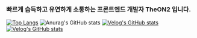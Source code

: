 ### 빠르게 습득하고 유연하게 소통하는 프론트엔드 개발자 TheON2 입니다.

[![Top Langs](https://github-readme-stats.vercel.app/api/top-langs/?username=TheON2&layout=donut&hide=python)](https://github.com/TheON2/github-readme-stats)
![Anurag's GitHub stats](https://github-readme-stats.vercel.app/api?username=TheON2&show_icons=true&theme=Gradient)
[![Velog's GitHub stats](https://velog-readme-stats.vercel.app/api?name=theon2)](https://github.com/TheON2/velog-readme-stats)
[![Velog's GitHub stats](https://velog-readme-stats.vercel.app/api?name=theon2&tag=WIL)](https://github.com/TheON2/velog-readme-stats)
